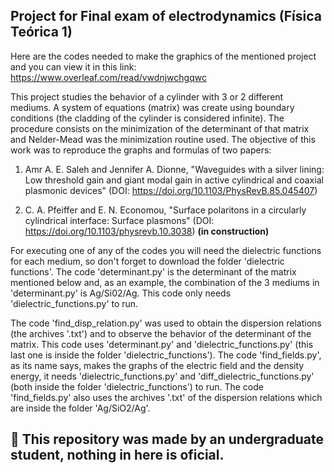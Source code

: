## Project for Final exam of electrodynamics (Física Teórica 1) 

Here are the codes needed to make the graphics of the mentioned project and you can view it in this link: https://www.overleaf.com/read/vwdnjwchgqwc

This project studies the behavior of a cylinder with 3 or 2 different mediums. A system of equations (matrix) was create using boundary conditions (the cladding of the cylinder is considered infinite). The procedure consists on the minimization of the determinant of that matrix and Nelder-Mead was the minimization routine used. The objective of this work was to reproduce the graphs and formulas of two papers:

1) Amr A. E. Saleh and Jennifer A. Dionne, "Waveguides with a silver lining: Low threshold gain and giant modal gain in active cylindrical and coaxial plasmonic devices" (DOI: https://doi.org/10.1103/PhysRevB.85.045407) 

2) C. A. Pfeiffer and E. N. Economou, "Surface polaritons in a circularly cylindrical interface: Surface plasmons" (DOI: https://doi.org/10.1103/physrevb.10.3038) **(in construction)** 

For executing one of any of the codes you will need the dielectric functions for each medium, so don't forget to download the folder 'dielectric functions'. The code 'determinant.py' is the determinant of the matrix mentioned below and, as an example, the combination of the 3 mediums in 'determinant.py' is Ag/Si02/Ag. This code only needs 'dielectric_functions.py' to run.

The code 'find_disp_relation.py' was used to obtain the dispersion relations (the archives '.txt') and to observe the behavior of the determinant of the matrix. This code uses 'determinant.py' and 'dielectric_functions.py' (this last one is inside the folder 'dielectric_functions'). The code 'find_fields.py', as its name says, makes the graphs of the electric field and the density energy, it needs 'dielectric_functions.py' and 'diff_dielectric_functions.py' (both inside the folder 'dielectric_functions') to run. The code 'find_fields.py' also uses the archives '.txt' of the dispersion relations which are inside the folder 'Ag/SiO2/Ag'.

## &#x1F534; This repository was made by an undergraduate student, nothing in here is oficial. 

